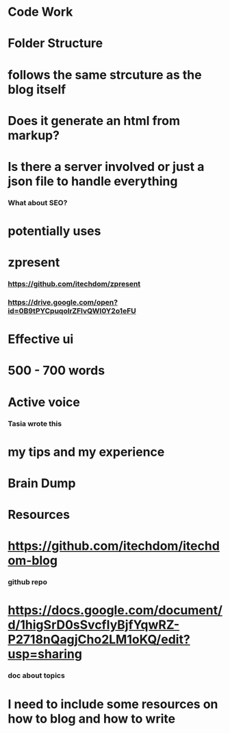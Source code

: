 # Code Work
# Folder Structure
# follows the same strcuture as the blog itself
# Does it generate an html from markup?
# Is there a server involved or just a json file to handle everything
### What about SEO?
# potentially uses
# zpresent
### https://github.com/itechdom/zpresent
### https://drive.google.com/open?id=0B9tPYCpuqoIrZFlvQWI0Y2o1eFU
# Effective ui
# 500 - 700 words
# Active voice
### Tasia wrote this
# my tips and my experience
# Brain Dump
# Resources
# https://github.com/itechdom/itechdom-blog
### github repo
# https://docs.google.com/document/d/1higSrD0sSvcfIyBjfYqwRZ-P2718nQagjCho2LM1oKQ/edit?usp=sharing
### doc about topics
# I need to include some resources on how to blog and how to write
